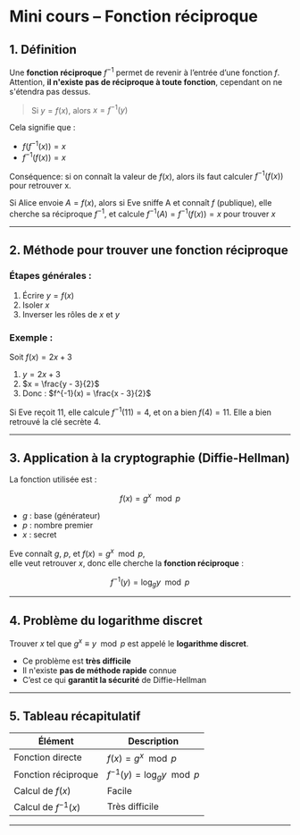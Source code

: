 # Mini cours – Fonction réciproque

## 1. Définition

Une **fonction réciproque** $f^{-1}$ permet de revenir à l’entrée d’une fonction $f$.
Attention, **il n'existe pas de réciproque à toute fonction**, cependant on ne s'étendra pas dessus.

> Si $y = f(x)$, alors $x = f^{-1}(y)$

Cela signifie que :

- $f(f^{-1}(x)) = x$
- $f^{-1}(f(x)) = x$

Conséquence: si on connaît la valeur de $f(x)$, alors ils faut calculer $f^{-1}(f(x))$ pour retrouver x.

Si Alice envoie $A=f(x)$, alors si Eve sniffe A et connaît $f$ (publique), elle cherche sa réciproque $f^{-1}$, et calcule $f^{-1}(A)=f^{-1}(f(x))=x$ pour trouver $x$

---

## 2. Méthode pour trouver une fonction réciproque

### Étapes générales :
1. Écrire $y = f(x)$  
2. Isoler $x$  
3. Inverser les rôles de $x$ et $y$

### Exemple :
Soit $f(x) = 2x + 3$

1. $y = 2x + 3$  
2. $x = \frac{y - 3}{2}$  
3. Donc : $f^{-1}(x) = \frac{x - 3}{2}$

Si Eve reçoit 11, elle calcule $f^{-1}(11)=4$, et on a bien $f(4)=11$. Elle a bien retrouvé la clé secrète 4.

---

## 3. Application à la cryptographie (Diffie-Hellman)

La fonction utilisée est :

$$
f(x) = g^x \mod p
$$

- $g$ : base (générateur)
- $p$ : nombre premier
- $x$ : secret

Eve connaît $g$, $p$, et $f(x) = g^x \mod p$,  
elle veut retrouver $x$, donc elle cherche la **fonction réciproque** :

$$
f^{-1}(y) = \log_g y \mod p
$$

---

## 4. Problème du logarithme discret

Trouver $x$ tel que $g^x \equiv y \mod p$ est appelé le **logarithme discret**.

- Ce problème est **très difficile**
- Il n'existe **pas de méthode rapide** connue
- C’est ce qui **garantit la sécurité** de Diffie-Hellman

---

## 5. Tableau récapitulatif

| Élément                   | Description                          |
|--------------------------|--------------------------------------|
| Fonction directe         | $f(x) = g^x \mod p$                  |
| Fonction réciproque      | $f^{-1}(y) = \log_g y \mod p$        |
| Calcul de $f(x)$         | Facile                               |
| Calcul de $f^{-1}(x)$    | Très difficile                       |

---